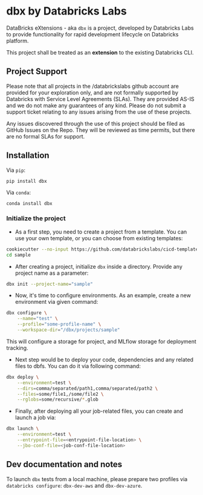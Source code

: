 # dbx by Databricks Labs

DataBricks eXtensions - aka `dbx` is a project, developed by Databricks Labs to  provide functionality for rapid development lifecycle on Databricks platform.  

This project shall be treated as an **extension** to the existing Databricks CLI.

## Project Support
Please note that all projects in the /databrickslabs github account are provided for your exploration only, and are not formally supported by Databricks with Service Level Agreements (SLAs). 
They are provided AS-IS and we do not make any guarantees of any kind. Please do not submit a support ticket relating to any issues arising from the use of these projects.

Any issues discovered through the use of this project should be filed as GitHub Issues on the Repo. They will be reviewed as time permits, but there are no formal SLAs for support.

## Installation

Via `pip`:
```
pip install dbx
```

Via `conda`:
```
conda install dbx
```

### Initialize the project

- As a first step, you need to create a project from a template. You can use your own template, or you can choose from existing templates:

```bash
cookiecutter --no-input https://github.com/databrickslabs/cicd-templates.git project_name="sample"
cd sample
```
- After creating a project, initialize `dbx` inside a directory. Provide any project name as a parameter:

```bash
dbx init --project-name="sample"
```
- Now, it's time to configure environments. As an example, create a new environment via given command:

```bash
dbx configure \
    --name="test" \
    --profile="some-profile-name" \
    --workspace-dir="/dbx/projects/sample"
```

This will configure a storage for project, and MLflow storage for deployment tracking.

- Next step would be to deploy your code, dependencies and any related files to dbfs. You can do it via following command:
```bash
dbx deploy \
    --environment=test \
    --dirs=comma/separated/path1,comma/separated/path2 \
    --files=some/file1,/some/file2 \
    --rglobs=some/recursive/*.glob 
```

- Finally, after deploying all your job-related files, you can create and launch a job via:
```bash
dbx launch \
    --environment=test \
    --entrypoint-file=<entrypoint-file-location> \
    --jbo-conf-file=<job-conf-file-location>
```

## Dev documentation and notes

To launch `dbx` tests from a local machine, please prepare two profiles via `databricks configure`: `dbx-dev-aws` and `dbx-dev-azure`.
